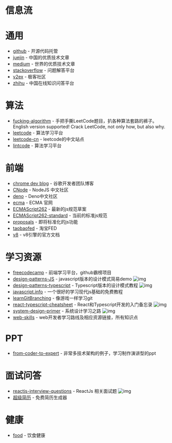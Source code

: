 # 信息流

# 通用

- [github](https://github.com/) - 开源代码托管
- [juejin](https://juejin.im/) - 中国的优质技术文章
- [medium](https://medium.com/) - 世界的优质技术文章
- [stackoverflow](https://stackoverflow.com/) - 问题解答平台
- [v2ex](https://www.v2ex.com/) - 极客社区
- [zhihu](https://www.zhihu.com/) - 中国在线知识问答平台

# 算法

- [fucking-algorithm](https://github.com/labuladong/fucking-algorithm) - 手把手撕LeetCode题目，扒各种算法套路的裤子。English version supported! Crack LeetCode, not only how, but also why.
- [leetcode](https://leetcode.com/) - 算法学习平台
- [leetcode-cn](https://leetcode-cn.com/) - leetcode的中文站点
- [lintcode](https://www.lintcode.com/) - 算法学习平台


# 前端

- [chrome dev blog](https://web.dev/blog/) - 谷歌开发者团队博客
- [CNode](https://cnodejs.org/) - NodeJS 中文社区
- [deno](https://deno.js.cn/) - Deno中文社区
- [ecma](http://www.ecma-international.org/) - ECMA 官网
- [ECMAScript262](https://tc39.es/ecma262/) - 最新的js规范草案
- [ECMAScript262-standard](http://www.ecma-international.org/publications/standards/Ecma-262.htm) - 当前的标准js规范
- [proposals](https://github.com/tc39/proposals) - 即将标准化的js功能
- [taobaofed](http://taobaofed.org/) - 淘宝FED
- [v8](https://v8.dev/docs) - v8引擎的官方文档


# 学习资源

- [freecodecamp](https://www.freecodecamp.org/) - 前端学习平台，github霸榜项目
- [design-patterns-JS](https://github.com/fbeline/design-patterns-JS) - javascript版本的设计模式简易demo ![img](https://img.shields.io/github/stars/fbeline/design-patterns-JS)
- [design-patterns-typescript](https://github.com/RefactoringGuru/design-patterns-typescript) - Typescript版本的设计模式教程 ![img](https://img.shields.io/github/stars/RefactoringGuru/design-patterns-typescript)
- [javascript.info](https://zh.javascript.info/) - 一个很好的学习现代js基础的免费教程
- [learnGitBranching](https://github.com/pcottle/learnGitBranching) - 像游戏一样学习git
- [react-typescript-cheatsheet](https://github.com/typescript-cheatsheets/react-typescript-cheatsheet) - React和Typescript开发的入门备忘录 ![img](https://img.shields.io/github/stars/typescript-cheatsheets/react-typescript-cheatsheet)
- [system-design-primer](https://github.com/donnemartin/system-design-primer) - 系统设计学习之路 ![img](https://img.shields.io/github/stars/donnemartin/system-design-primer)
- [web-skills](https://github.com/andreasbm/web-skills) - web开发者学习路线及相应资源链接，所有知识点


# PPT
- [from-coder-to-expert](https://github.com/FunnyLiu/from_coder_to_expert) - 非常多技术架构的例子，学习制作演讲型的ppt

# 面试问答

- [reactjs-interview-questions](https://github.com/sudheerj/reactjs-interview-questions) - ReactJs 相关面试题 ![img](https://img.shields.io/github/stars/sudheerj/reactjs-interview-questions)
- [超级简历](https://www.wondercv.com/) - 免费简历生成器

# 健康

- [food](http://www.1qibi.com/food/food_index.php) - 饮食健康
